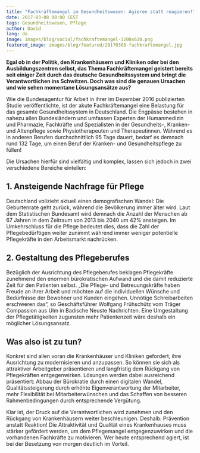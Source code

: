 ```yaml
---
title: "Fachkräftemangel im Gesundheitswesen: Agieren statt reagieren!"
date: 2017-03-08 08:00 CEST
tags: Gesundheitswesen, Pflege
author: David
lang: de
image: images/blog/social/fachkraftemangel-1200x630.png
featured_image: images/blog/featured/20170308-fachkraftemangel.jpg
---
```


__Egal ob in der Politik, den Krankenhäusern und Kliniken oder bei den Ausbildungszentren selbst, das Thema Fachkräftemangel geistert bereits seit einiger Zeit durch das deutsche Gesundheitssystem und bringt die Verantwortlichen ins Schwitzen. Doch was sind die genauen Ursachen und wie sehen momentane Lösungsansätze aus?__

Wie die Bundesagentur für Arbeit in ihrer im Dezember 2016 publizierten Studie veröffentlichte, ist der akute Fachkräftemangel eine Belastung für das gesamte Gesundheitssystem in Deutschland. Die Engpässe bestehen in nahezu allen Bundesländern und umfassen Experten der Humanmedizin und Pharmazie, Fachkräfte und Spezialisten in der Gesundheits-, Kranken- und Altenpflege sowie Physiotherapeuten und Therapeutinnen. Während es in anderen Berufen durchschnittlich 95 Tage dauert, bedarf es demnach rund 132 Tage, um einen Beruf der Kranken- und Gesundheitspflege zu füllen!

Die Ursachen hierfür sind vielfältig und komplex, lassen sich jedoch in zwei verschiedene Bereiche einteilen:

## 1. Ansteigende Nachfrage für Pflege

Deutschland vollzieht aktuell einen demografischen Wandel: Die Geburtenrate geht zurück, während die Bevölkerung immer älter wird. Laut dem Statistischen Bundesamt wird demnach die Anzahl der Menschen ab 67 Jahren in dem Zeitraum von 2013 bis 2040 um 42% ansteigen. Im Umkehrschluss für die Pflege bedeutet dies, dass die Zahl der Pflegebedürftigen weiter zunimmt während immer weniger potentielle Pflegekräfte in den Arbeitsmarkt nachrücken.

## 2. Gestaltung des Pflegeberufes

Bezüglich der Ausrichtung des Pflegeberufes beklagen Pflegekräfte zunehmend den enormen bürokratischen Aufwand und die damit reduzierte Zeit für den Patienten selbst. „Die Pflege- und Betreuungskräfte haben Freude an ihrer Arbeit und möchten auf die individuellen Wünsche und Bedürfnisse der Bewohner und Kunden eingehen. Unnötige Schreibarbeiten erschweren das“, so Geschäftsführer Wolfgang Frühschütz vom Träger Compassion aus Ulm in Badische Neuste Nachrichten. Eine Umgestaltung der Pflegetätigkeiten zugunsten mehr Patientenzeit wäre deshalb ein möglicher Lösungsansatz.

## Was also ist zu tun?

Konkret sind allen voran die Krankenhäuser und Kliniken gefordert, ihre Ausrichtung zu modernisieren und anzupassen. So können sie sich als attraktiver Arbeitgeber präsentieren und langfristig dem Rückgang von Pflegekräften entgegenwirken. Lösungen werden dabei ausreichend präsentiert: Abbau der Bürokratie durch einen digitalen Wandel, Qualitätssteigerung durch erhöhte Eigenverantwortung der Mitarbeiter, mehr Flexibilität bei Mitarbeiterwünschen und das Schaffen von besseren Rahmenbedingungen durch entsprechende Vergütung.

Klar ist, der Druck auf die Verantwortlichen wird zunehmen und den Rückgang von Krankenhäusern weiter beschleunigen. Deshalb: Prävention anstatt Reaktion! Die Attraktivität und Qualität eines Krankenhauses muss stärker gefördert werden, um dem Pflegemangel entgegenzuwirken und die vorhandenen Fachkräfte zu motivieren. Wer heute entsprechend agiert, ist bei der Besetzung von morgen deutlich im Vorteil.
